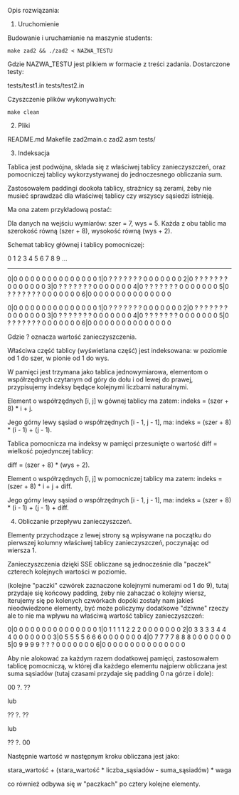 Opis rozwiązania:

1. Uruchomienie

Budowanie i uruchamianie na maszynie students:

```
make zad2 && ./zad2 < NAZWA_TESTU
```

Gdzie NAZWA_TESTU jest plikiem w formacie z treści zadania. Dostarczone testy: 

tests/test1.in
tests/test2.in

Czyszczenie plików wykonywalnych:
```
make clean
```

2. Pliki

README.md
Makefile
zad2main.c
zad2.asm
tests/

3. Indeksacja

Tablica jest podwójna, składa się z właściwej tablicy zanieczyszczeń,
oraz pomocniczej tablicy wykorzystywanej do jednoczesnego obliczania sum.

Zastosowałem paddingi dookoła tablicy, strażnicy są zerami,
żeby nie musieć sprawdzać dla właściwej tablicy czy wszyscy sąsiedzi istnieją.

Ma ona zatem przykładową postać:

Dla danych na wejściu wymiarów: szer = 7, wys = 5.
Każda z obu tablic ma szerokość równą (szer + 8), wysokość równą (wys + 2).

Schemat tablicy głównej i tablicy pomocniczej:

  0 1 2 3 4 5 6 7 8 9 ...
  - - - - - - - - - - - - - - -
0|0 0 0 0 0 0 0 0 0 0 0 0 0 0 0
1|0 ? ? ? ? ? ? ? 0 0 0 0 0 0 0
2|0 ? ? ? ? ? ? ? 0 0 0 0 0 0 0
3|0 ? ? ? ? ? ? ? 0 0 0 0 0 0 0
4|0 ? ? ? ? ? ? ? 0 0 0 0 0 0 0
5|0 ? ? ? ? ? ? ? 0 0 0 0 0 0 0
6|0 0 0 0 0 0 0 0 0 0 0 0 0 0 0

0|0 0 0 0 0 0 0 0 0 0 0 0 0 0 0
1|0 ? ? ? ? ? ? ? 0 0 0 0 0 0 0
2|0 ? ? ? ? ? ? ? 0 0 0 0 0 0 0
3|0 ? ? ? ? ? ? ? 0 0 0 0 0 0 0
4|0 ? ? ? ? ? ? ? 0 0 0 0 0 0 0
5|0 ? ? ? ? ? ? ? 0 0 0 0 0 0 0
6|0 0 0 0 0 0 0 0 0 0 0 0 0 0 0

Gdzie ? oznacza wartość zanieczyszczenia.

Właściwa część tablicy (wyświetlana część) jest indeksowana:
	w poziomie od 1 do szer,
	w pionie od 1 do wys.

W pamięci jest trzymana jako tablica jednowymiarowa, 
elementom o współrzędnych czytanym od góry do dołu i od lewej do prawej,
przypisujemy indeksy będące kolejnymi liczbami naturalnymi.

Element o współrzędnych [i, j] w gównej tablicy ma zatem:
	indeks = (szer + 8) * i + j.

Jego górny lewy sąsiad o współrzędnych [i - 1, j - 1], ma:
	indeks = (szer + 8) * (i - 1) + (j - 1).

Tablica pomocnicza ma indeksy w pamięci przesunięte o wartość diff = wielkość pojedynczej tablicy:

diff = (szer + 8) * (wys + 2).

Element o współrzędnych [i, j] w pomocniczej tablicy ma zatem:
	indeks = (szer + 8) * i + j + diff.

Jego górny lewy sąsiad o współrzędnych [i - 1, j - 1], ma:
	indeks = (szer + 8) * (i - 1) + (j - 1) + diff.

4. Obliczanie przepływu zanieczyszczeń.

Elementy przychodzące z lewej strony są wpisywane na początku do pierwszej kolumny właściwej tablicy zanieczyszczeń,
poczynając od wiersza 1.

Zanieczyszczenia dzięki SSE obliczane są jednocześnie dla "paczek" czterech kolejnych wartości w poziomie.


(kolejne "paczki" czwórek zaznaczone kolejnymi numerami od 1 do 9), tutaj przydaje się końcowy padding, żeby nie zahaczać o kolejny wiersz, 
iterujemy się po kolenych czwórkach dopóki zostały nam jakieś nieodwiedzone elementy, być może policzymy dodatkowe "dziwne" rzeczy ale to nie ma 
wpływu na właściwą wartość tablicy zanieczyszczeń:

0|0 0 0 0 0 0 0 0 0 0 0 0 0 0 0
1|0 1 1 1 1 2 2 2 0 0 0 0 0 0 0
2|0 3 3 3 3 4 4 4 0 0 0 0 0 0 0
3|0 5 5 5 5 6 6 6 0 0 0 0 0 0 0
4|0 7 7 7 7 8 8 8 0 0 0 0 0 0 0
5|0 9 9 9 9 ? ? ? 0 0 0 0 0 0 0
6|0 0 0 0 0 0 0 0 0 0 0 0 0 0 0

Aby nie alokować za każdym razem dodatkowej pamięci, zastosowałem tablicę pomocniczą,
w której dla każdego elementu najpierw obliczana jest suma sąsiadów (tutaj czasami przydaje się padding 0 na górze i dole):

00
?.
??

lub

??
?.
??

lub

??
?.
00

Następnie wartość w następnym kroku obliczana jest jako:

stara_wartość + (stara_wartość * liczba_sąsiadów - suma_sąsiadów) * waga

co również odbywa się w "paczkach" po cztery kolejne elementy.

